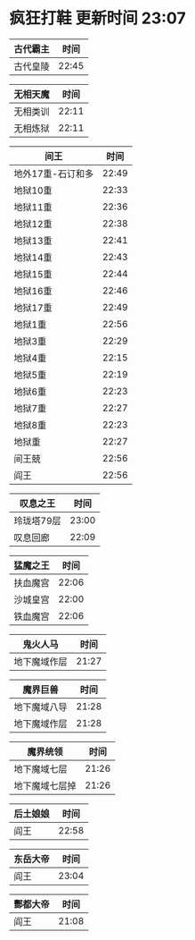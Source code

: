 # 疯狂打鞋 更新时间 23:07

| 古代霸主   | 时间    |
|--------|-------|
| 古代皇陵 | 22:45 |

| 无相天魔   | 时间    |
|--------|-------|
| 无相类训 | 22:11 |
| 无相炼狱 | 22:11 |

| 间王   | 时间    |
|--------|-------|
| 地外17重-石订和多 | 22:49 |
| 地狱10重 | 22:33 |
| 地狱11重 | 22:36 |
| 地狱12重 | 22:38 |
| 地狱13重 | 22:41 |
| 地狱14重 | 22:43 |
| 地狱15重 | 22:44 |
| 地狱16重 | 22:46 |
| 地狱17重 | 22:49 |
| 地狱1重 | 22:56 |
| 地狱3重 | 22:29 |
| 地狱4重 | 22:15 |
| 地狱5重 | 22:19 |
| 地狱6重 | 22:23 |
| 地狱7重 | 22:27 |
| 地狱8重 | 22:23 |
| 地狱重 | 22:27 |
| 间王兢 | 22:56 |
| 阎王 | 22:56 |

| 叹息之王   | 时间    |
|--------|-------|
| 玲珑塔79层 | 23:00 |
| 叹息回廊 | 22:09 |

| 猛魔之王   | 时间    |
|--------|-------|
| 扶血魔宫 | 22:06 |
| 沙城皇宫 | 22:00 |
| 铁血魔宫 | 22:06 |

| 鬼火人马   | 时间    |
|--------|-------|
| 地下魔域作层 | 21:27 |

| 魔界巨兽   | 时间    |
|--------|-------|
| 地下魔域八导 | 21:28 |
| 地下魔域作层 | 21:28 |

| 魔界统领   | 时间    |
|--------|-------|
| 地下魔域七层 | 21:26 |
| 地下魔域七层掉 | 21:26 |

| 后土娘娘   | 时间    |
|--------|-------|
| 阎王 | 22:58 |

| 东岳大帝   | 时间    |
|--------|-------|
| 阎王 | 23:04 |

| 酆都大帝   | 时间    |
|--------|-------|
| 阎王 | 21:08 |